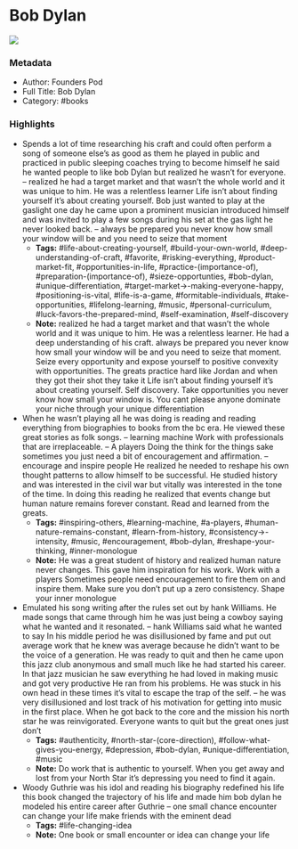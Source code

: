 # Bob Dylan

![](https://readwise-assets.s3.amazonaws.com/static/images/default-book-icon-0.c6917d331b03.png)

### Metadata

- Author: Founders Pod 
- Full Title: Bob Dylan
- Category: #books

### Highlights

- Spends a lot of time researching his craft and could often perform a song of someone else’s as good as them he played in public and practiced in public sleeping coaches trying to become himself he said he wanted people to like bob Dylan but realized he wasn’t for everyone. – realized he had a target market and that wasn’t the whole world and it was unique to him. He was a relentless learner
  Life isn’t about finding yourself it’s about creating yourself.
  Bob just wanted to play at the gaslight one day he came upon a prominent musician introduced himself and was invited to play a few songs during his set at the gas light he never looked back. – always be prepared you never know how small your window will be and you need to seize that moment
    - **Tags:** #life-about-creating-yourself, #build-your-own-world, #deep-understanding-of-craft, #favorite, #risking-everything, #product-market-fit, #opportunities-in-life, #practice-(importance-of), #preparation-(importance-of), #sieze-opportunties, #bob-dylan, #unique-differentiation, #target-market->-making-everyone-happy, #positioning-is-vital, #life-is-a-game, #formitable-individuals, #take-opportunities, #lifelong-learning, #music, #personal-curriculum, #luck-favors-the-prepared-mind, #self-examination, #self-discovery
    - **Note:** realized he had a target market and that wasn’t the whole world and it was unique to him. He was a relentless learner. He had a deep understanding of his craft.
      always be prepared you never know how small your window will be and you need to seize that moment. Seize every opportunity and expose yourself to positive convexity with opportunities. The greats practice hard like Jordan and when they got their shot they take it
      Life isn’t about finding yourself it’s about creating yourself. Self discovery. Take opportunities you never know how small your window is. You cant please anyone dominate your niche through your unique differentiation
- When he wasn’t playing all he was doing is reading and reading everything from biographies to books from the bc era. He viewed these great stories as folk songs. – learning machine
  Work with professionals that are irreplaceable. – A players
  Doing the think for the things sake sometimes you just need a bit of encouragement and affirmation. – encourage and inspire people
  He realized he needed to reshape his own thought patterns to allow himself to be successful. He studied history and was interested in the civil war but vitally was interested in the tone of the time. In doing this reading he realized that events change but human nature remains forever constant. Read and learned from the greats.
    - **Tags:** #inspiring-others, #learning-machine, #a-players, #human-nature-remains-constant, #learn-from-history, #consistency->-intensity, #music, #encouragement, #bob-dylan, #reshape-your-thinking, #inner-monologue
    - **Note:** He was a great student of history and realized human nature never changes. This gave him inspiration for his work.
      Work with a players
      Sometimes people need encouragement to fire them on and inspire them. Make sure you don’t put up a zero consistency. Shape your inner monologue
- Emulated his song writing after the rules set out by hank Williams. He made songs that came through him he was just being a cowboy saying what he wanted and it resonated. – hank Williams said what he wanted to say
  In his middle period he was disillusioned by fame and put out average work that he knew was average because he didn’t want to be the voice of a generation. He was ready to quit and then he came upon this jazz club anonymous and small much like he had started his career. In that jazz musician he saw everything he had loved in making music and got very productive He ran from his problems. He was stuck in his own head in these times it’s vital to escape the trap of the self. – he was very disillusioned and lost track of his motivation for getting into music in the first place. When he got back to the core and the mission his north star he was reinvigorated. Everyone wants to quit but the great ones just don’t
    - **Tags:** #authenticity, #north-star-(core-direction), #follow-what-gives-you-energy, #depression, #bob-dylan, #unique-differentiation, #music
    - **Note:** Do work that is authentic to yourself. When you get away and lost from your North Star it’s depressing you need to find it again.
- Woody Guthrie was his idol and reading his biography redefined his life this book changed the trajectory of his life and made him bob dylan he modeled his entire career after Guthrie – one small chance encounter can change your life make friends with the eminent dead
    - **Tags:** #life-changing-idea
    - **Note:** One book or small encounter or idea can change your life
